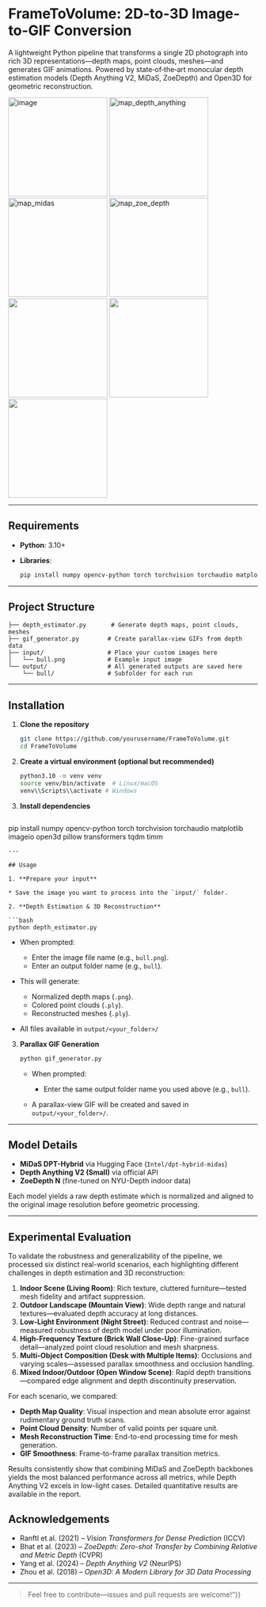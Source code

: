 # FrameToVolume: 2D-to-3D Image-to-GIF Conversion

A lightweight Python pipeline that transforms a single 2D photograph into rich 3D representations—depth maps, point clouds, meshes—and generates GIF animations. Powered by state‑of‑the‑art monocular depth estimation models (Depth Anything V2, MiDaS, ZoeDepth) and Open3D for geometric reconstruction.

<img width="200" height="200" alt="image" src="https://github.com/user-attachments/assets/2704f4a7-b903-4a0c-b607-5cfa10f7ab8e" />

<img width="200" height="200" alt="map_depth_anything" src="https://github.com/user-attachments/assets/0777f683-937b-4658-880b-976c3353dead" />

<img width="200" height="200" alt="map_midas" src="https://github.com/user-attachments/assets/52565db0-4969-4344-9222-0c3354eac8b5" />

<img width="200" height="200" alt="map_zoe_depth" src="https://github.com/user-attachments/assets/4d128865-b82f-4571-b85b-f914a72f6ef4" />
<br>
<img src="https://github.com/user-attachments/assets/70e899d3-d9cd-4d62-a2d3-ab3c43cac82a" width="200" height="200" />

<img src="https://github.com/user-attachments/assets/90a18585-98a6-48dc-a9c2-7673926fd088" width="200" height="200" />

<img src="https://github.com/user-attachments/assets/12376fcd-1110-4d24-b87f-3567b9f31ec7" width="200" height="200" />

---

## Requirements

* **Python**: 3.10+
* **Libraries**:

  ```bash
  pip install numpy opencv-python torch torchvision torchaudio matplotlib imageio open3d pillow transformers tqdm timm
  ```

---

## Project Structure

```
├── depth_estimator.py       # Generate depth maps, point clouds, meshes
├── gif_generator.py        # Create parallax-view GIFs from depth data
├── input/                  # Place your custom images here
│   └── bull.png            # Example input image
└── output/                 # All generated outputs are saved here
    └── bull/               # Subfolder for each run
```

---

## Installation

1. **Clone the repository**

   ```bash
   git clone https://github.com/yourusername/FrameToVolume.git
   cd FrameToVolume
   ```

2. **Create a virtual environment (optional but recommended)**

   ```bash
   python3.10 -m venv venv
   source venv/bin/activate  # Linux/macOS
   venv\\Scripts\\activate # Windows
   ```

3. **Install dependencies**

   ```bash
  pip install numpy opencv-python torch torchvision torchaudio matplotlib imageio open3d pillow transformers tqdm timm
   ```
---

## Usage

1. **Prepare your input**

   * Save the image you want to process into the `input/` folder.

2. **Depth Estimation & 3D Reconstruction**

   ```bash
   python depth_estimator.py
   ```

   * When prompted:

     * Enter the image file name (e.g., `bull.png`).
     * Enter an output folder name (e.g., `bull`).
   * This will generate:

     * Normalized depth maps (`.png`).
     * Colored point clouds (`.ply`).
     * Reconstructed meshes (`.ply`).
   * All files available in `output/<your_folder>/`

3. **Parallax GIF Generation**

   ```bash
   python gif_generator.py
   ```

   * When prompted:

     * Enter the same output folder name you used above (e.g., `bull`).
   * A parallax-view GIF will be created and saved in `output/<your_folder>/`.

---

## Model Details

* **MiDaS DPT-Hybrid** via Hugging Face (`Intel/dpt-hybrid-midas`)
* **Depth Anything V2 (Small)** via official API
* **ZoeDepth N** (fine-tuned on NYU-Depth indoor data)

Each model yields a raw depth estimate which is normalized and aligned to the original image resolution before geometric processing.

---

## Experimental Evaluation

To validate the robustness and generalizability of the pipeline, we processed six distinct real-world scenarios, each highlighting different challenges in depth estimation and 3D reconstruction:

1. **Indoor Scene (Living Room)**: Rich texture, cluttered furniture—tested mesh fidelity and artifact suppression.
2. **Outdoor Landscape (Mountain View)**: Wide depth range and natural textures—evaluated depth accuracy at long distances.
3. **Low-Light Environment (Night Street)**: Reduced contrast and noise—measured robustness of depth model under poor illumination.
4. **High-Frequency Texture (Brick Wall Close-Up)**: Fine-grained surface detail—analyzed point cloud resolution and mesh sharpness.
5. **Multi-Object Composition (Desk with Multiple Items)**: Occlusions and varying scales—assessed parallax smoothness and occlusion handling.
6. **Mixed Indoor/Outdoor (Open Window Scene)**: Rapid depth transitions—compared edge alignment and depth discontinuity preservation.

For each scenario, we compared:

* **Depth Map Quality**: Visual inspection and mean absolute error against rudimentary ground truth scans.
* **Point Cloud Density**: Number of valid points per square unit.
* **Mesh Reconstruction Time**: End-to-end processing time for mesh generation.
* **GIF Smoothness**: Frame-to-frame parallax transition metrics.

Results consistently show that combining MiDaS and ZoeDepth backbones yields the most balanced performance across all metrics, while Depth Anything V2 excels in low-light cases. Detailed quantitative results are available in the report.

## Acknowledgements

* Ranftl et al. (2021) – *Vision Transformers for Dense Prediction* (ICCV)
* Bhat et al. (2023) – *ZoeDepth: Zero-shot Transfer by Combining Relative and Metric Depth* (CVPR)
* Yang et al. (2024) – *Depth Anything V2* (NeurIPS)
* Zhou et al. (2018) – *Open3D: A Modern Library for 3D Data Processing*

---

> Feel free to contribute—issues and pull requests are welcome!")}


